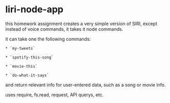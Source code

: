 # liri-node-app

this homework assignment creates a very simple 
version of SIRI, except instead of voice commands, it takes it
node commands.

it can take one the following commands:

    * `my-tweets`

    * `spotify-this-song`

    * `movie-this`

    * `do-what-it-says`

and return relevant info for user-entered data, such as a song or movie info.

uses require, fs.read, request, API querys, etc.